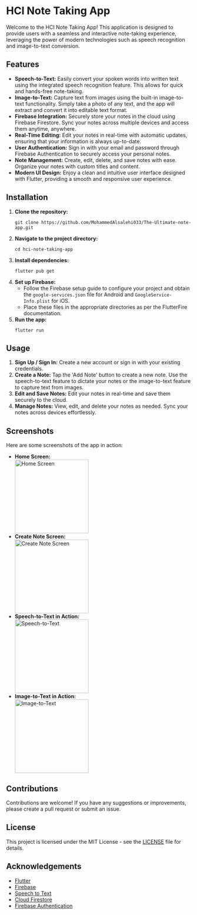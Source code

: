 <h1>HCI Note Taking App</h1>
<p>Welcome to the HCI Note Taking App! This application is designed to provide users with a seamless and interactive note-taking experience, leveraging the power of modern technologies such as speech recognition and image-to-text conversion.</p>

<h2>Features</h2>
<ul>
  <li><strong>Speech-to-Text:</strong> Easily convert your spoken words into written text using the integrated speech recognition feature. This allows for quick and hands-free note-taking.</li>
  <li><strong>Image-to-Text:</strong> Capture text from images using the built-in image-to-text functionality. Simply take a photo of any text, and the app will extract and convert it into editable text format.</li>
  <li><strong>Firebase Integration:</strong> Securely store your notes in the cloud using Firebase Firestore. Sync your notes across multiple devices and access them anytime, anywhere.</li>
  <li><strong>Real-Time Editing:</strong> Edit your notes in real-time with automatic updates, ensuring that your information is always up-to-date.</li>
  <li><strong>User Authentication:</strong> Sign in with your email and password through Firebase Authentication to securely access your personal notes.</li>
  <li><strong>Note Management:</strong> Create, edit, delete, and save notes with ease. Organize your notes with custom titles and content.</li>
  <li><strong>Modern UI Design:</strong> Enjoy a clean and intuitive user interface designed with Flutter, providing a smooth and responsive user experience.</li>
</ul>

<h2>Installation</h2>
<ol>
  <li><strong>Clone the repository:</strong>
    <pre><code>git clone https://github.com/MohammedAlsalehi033/The-Ultimate-note-app.git</code></pre>
  </li>
  <li><strong>Navigate to the project directory:</strong>
    <pre><code>cd hci-note-taking-app</code></pre>
  </li>
  <li><strong>Install dependencies:</strong>
    <pre><code>flutter pub get</code></pre>
  </li>
  <li><strong>Set up Firebase:</strong>
    <ul>
      <li>Follow the Firebase setup guide to configure your project and obtain the <code>google-services.json</code> file for Android and <code>GoogleService-Info.plist</code> for iOS.</li>
      <li>Place these files in the appropriate directories as per the FlutterFire documentation.</li>
    </ul>
  </li>
  <li><strong>Run the app:</strong>
    <pre><code>flutter run</code></pre>
  </li>
</ol>

<h2>Usage</h2>
<ol>
  <li><strong>Sign Up / Sign In:</strong> Create a new account or sign in with your existing credentials.</li>
  <li><strong>Create a Note:</strong> Tap the 'Add Note' button to create a new note. Use the speech-to-text feature to dictate your notes or the image-to-text feature to capture text from images.</li>
  <li><strong>Edit and Save Notes:</strong> Edit your notes in real-time and save them securely to the cloud.</li>
  <li><strong>Manage Notes:</strong> View, edit, and delete your notes as needed. Sync your notes across devices effortlessly.</li>
</ol>

<h2>Screenshots</h2>
<p>Here are some screenshots of the app in action:</p>
<ul>
  <li><strong>Home Screen:</strong></li>
  <img src="https://github.com/MohammedAlsalehi033/The-Ultimate-note-app/screenshots/home_screen.png" alt="Home Screen" width="200">

  <li><strong>Create Note Screen:</strong></li>
  <img src="https://github.com/MohammedAlsalehi033/The-Ultimate-note-app/screenshots/create_note.png" alt="Create Note Screen" width="200">

  <li><strong>Speech-to-Text in Action:</strong></li>
  <img src="https://github.com/MohammedAlsalehi033/The-Ultimate-note-app/screenshots/speech_to_text.png" alt="Speech-to-Text" width="200">

  <li><strong>Image-to-Text in Action:</strong></li>
  <img src="https://github.com/MohammedAlsalehi033/The-Ultimate-note-app/screenshots/image_to_text.png" alt="Image-to-Text" width="200">
</ul>

<h2>Contributions</h2>
<p>Contributions are welcome! If you have any suggestions or improvements, please create a pull request or submit an issue.</p>

<h2>License</h2>
<p>This project is licensed under the MIT License - see the <a href="LICENSE">LICENSE</a> file for details.</p>

<h2>Acknowledgements</h2>
<ul>
  <li><a href="https://flutter.dev/">Flutter</a></li>
  <li><a href="https://firebase.google.com/">Firebase</a></li>
  <li><a href="https://pub.dev/packages/speech_to_text">Speech to Text</a></li>
  <li><a href="https://pub.dev/packages/cloud_firestore">Cloud Firestore</a></li>
  <li><a href="https://pub.dev/packages/firebase_auth">Firebase Authentication</a></li>
</ul>
